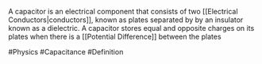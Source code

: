 A capacitor is an electrical component that consists of two [[Electrical Conductors|conductors]], known as plates separated by by an insulator known as a dielectric. A capacitor stores equal and opposite charges on its plates when there is a [[Potential Difference]] between the plates

#Physics #Capacitance #Definition